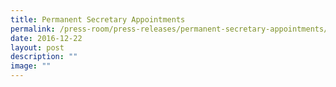 ```yaml
---
title: Permanent Secretary Appointments
permalink: /press-room/press-releases/permanent-secretary-appointments/
date: 2016-12-22
layout: post
description: ""
image: ""
---
```

